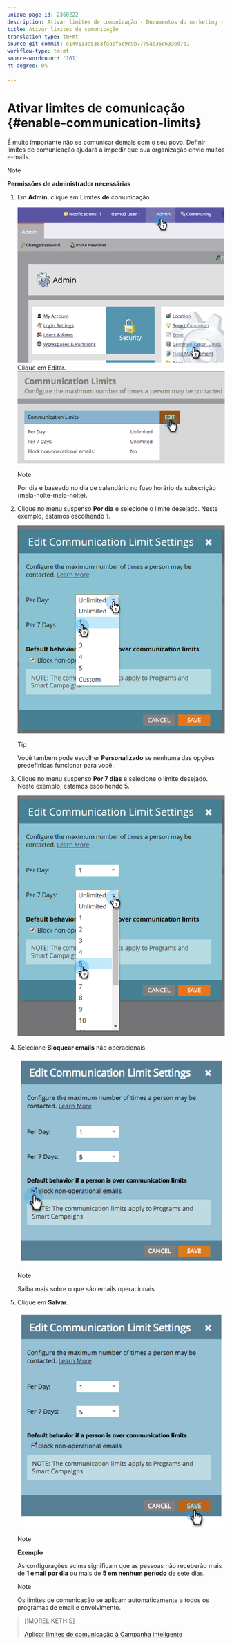```yaml
---
unique-page-id: 2360222
description: Ativar limites de comunicação - Documentos do marketing - Documentação do produto
title: Ativar limites de comunicação
translation-type: tm+mt
source-git-commit: e149133a5383faaef5e9c9b7775ae36e633ed7b1
workflow-type: tm+mt
source-wordcount: '161'
ht-degree: 0%

---
```



# Ativar limites de comunicação {#enable-communication-limits}

É muito importante não se comunicar demais com o seu povo. Definir limites de comunicação ajudará a impedir que sua organização envie muitos e-mails.

>[!NOTE]
>
>**Permissões de administrador necessárias**

1. Em **Admin**, clique em Limites **de** comunicação.

   ![](assets/image2014-9-18-15-3a53-3a37.png)
Clique em Editar.
   ![](assets/image2014-9-18-15-3a53-3a47.png)

   >[!NOTE]
   >
   >
   >Por dia é baseado no dia de calendário no fuso horário da subscrição (meia-noite-meia-noite).

1. Clique no menu suspenso **Por dia** e selecione o limite desejado. Neste exemplo, estamos escolhendo 1.

   ![](assets/three.png)

   >[!TIP]
   >
   >Você também pode escolher **Personalizado** se nenhuma das opções predefinidas funcionar para você.

1. Clique no menu suspenso **Por 7 dias** e selecione o limite desejado. Neste exemplo, estamos escolhendo 5.

   ![](assets/four.png)

1. Selecione **Bloquear emails** não operacionais.

   ![](assets/five.png)

   >[!NOTE]
   >
   >Saiba mais sobre o que são emails [](http://docs.marketo.com/display/DOCS/Make+an+Email+Operational) operacionais.

1. Clique em **Salvar**.

   ![](assets/six.png)

   >[!NOTE]
   >
   >**Exemplo**
   >
   >
   >As configurações acima significam que as pessoas não receberão mais de **1 email por dia** ou mais de **5 em nenhum período** de sete dias.

   >[!NOTE]
   >
   >
   >Os limites de comunicação se aplicam automaticamente a todos os programas de email e envolvimento.

>[!MORELIKETHIS]
>
>[Aplicar limites de comunicação à Campanha inteligente](../../../product-docs/core-marketo-concepts/smart-campaigns/using-smart-campaigns/apply-communication-limits-to-smart-campaign.md)

